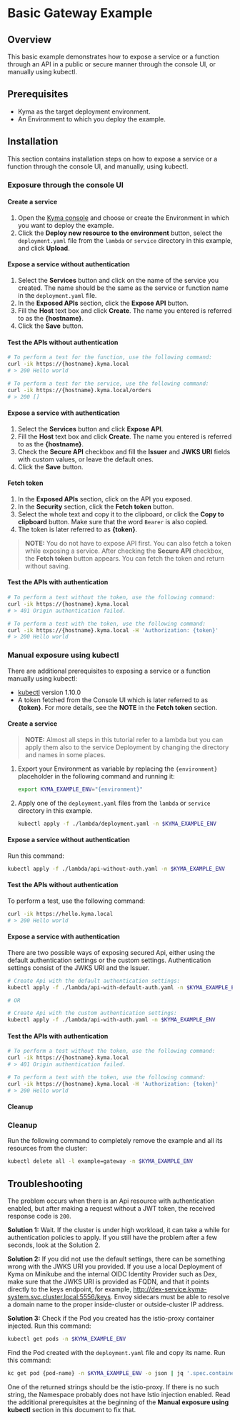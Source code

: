 # Basic Gateway Example

## Overview

This basic example demonstrates how to expose a service or a function through an API in a public or secure manner through the console UI, or manually using kubectl.

## Prerequisites

- Kyma as the target deployment environment.
- An Environment to which you deploy the example.

## Installation

This section contains installation steps on how to expose a service or a function through the console UI, and manually, using kubectl.

### Exposure through the console UI

#### Create a service

1. Open the [Kyma console](https://console.kyma.local/) and choose or create the Environment in which you want to deploy the example.
2. Click the **Deploy new resource to the environment** button, select the `deployment.yaml` file from the `lambda` or `service` directory in this example, and click **Upload**.

#### Expose a service without authentication

1. Select the **Services** button and click on the name of the service you created. The name should be the same as the service or function name in the `deployment.yaml` file.
2. In the **Exposed APIs** section, click the **Expose API** button.
3. Fill the **Host** text box and click **Create**. The name you entered is referred to as the **\{hostname\}**.
4. Click the **Save** button.

#### Test the APIs without authentication

```bash
# To perform a test for the function, use the following command:
curl -ik https://{hostname}.kyma.local
# > 200 Hello world

# To perform a test for the service, use the following command:
curl -ik https://{hostname}.kyma.local/orders
# > 200 []
```

#### Expose a service with authentication

1. Select the **Services** button and click **Expose API**.
2. Fill the **Host** text box and click **Create**. The name you entered is referred to as the **\{hostname\}**.
3. Check the **Secure API** checkbox and fill the **Issuer** and **JWKS URI** fields with custom values, or leave the default ones.
4. Click the **Save** button.

#### Fetch token

1. In the **Exposed APIs** section, click on the API you exposed.
2. In the **Security** section, click the **Fetch token** button.
3. Select the whole text and copy it to the clipboard, or click the **Copy to clipboard** button. Make sure that the word `Bearer` is also copied.
4. The token is later referred to as **\{token\}**.

>**NOTE:** You do not have to expose API first. You can also fetch a token while exposing a service. After checking the **Secure API** checkbox, the **Fetch token** button appears. You can fetch the token and return without saving.

#### Test the APIs with authentication

```bash
# To perform a test without the token, use the following command:
curl -ik https://{hostname}.kyma.local
# > 401 Origin authentication failed.

# To perform a test with the token, use the following command:
curl -ik https://{hostname}.kyma.local -H 'Authorization: {token}'
# > 200 Hello world
```

### Manual exposure using kubectl

There are additional prerequisites to exposing a service or a function manually using kubectl:

- [kubectl](https://kubernetes.io/docs/tasks/tools/install-kubectl/) version 1.10.0
- A token fetched from the Console UI which is later referred to as **\{token\}**. For more details, see the **NOTE** in the **Fetch token** section.

#### Create a service

>**NOTE:** Almost all steps in this tutorial refer to a lambda but you can apply them also to the service Deployment by changing the directory and names in some places.

1. Export your Environment as variable by replacing the `{environment}` placeholder in the following command and running it:

    ```bash
    export KYMA_EXAMPLE_ENV="{environment}"
    ```

2. Apply one of the `deployment.yaml` files from the `lambda` or `service` directory in this example.

    ``` bash
    kubectl apply -f ./lambda/deployment.yaml -n $KYMA_EXAMPLE_ENV
    ```

#### Expose a service without authentication

Run this command:

``` bash
kubectl apply -f ./lambda/api-without-auth.yaml -n $KYMA_EXAMPLE_ENV
```

#### Test the APIs without authentication

To perform a test, use the following command:

```bash
curl -ik https://hello.kyma.local
# > 200 Hello world
```

#### Expose a service with authentication

There are two possible ways of exposing secured Api, either using the default authentication settings or the custom settings. Authentication settings consist of the JWKS URI and the Issuer.

``` bash
# Create Api with the default authentication settings:
kubectl apply -f ./lambda/api-with-default-auth.yaml -n $KYMA_EXAMPLE_ENV

# OR

# Create Api with the custom authentication settings:
kubectl apply -f ./lambda/api-with-auth.yaml -n $KYMA_EXAMPLE_ENV
```

#### Test the APIs with authentication

```bash
# To perform a test without the token, use the following command:
curl -ik https://{hostname}.kyma.local
# > 401 Origin authentication failed.

# To perform a test with the token, use the following command:
curl -ik https://{hostname}.kyma.local -H 'Authorization: {token}'
# > 200 Hello world
```

#### Cleanup

### Cleanup

Run the following command to completely remove the example and all its resources from the cluster:

```bash
kubectl delete all -l example=gateway -n $KYMA_EXAMPLE_ENV
```

## Troubleshooting

The problem occurs when there is an Api resource with authentication enabled, but after making a request without a JWT token, the received response code is `200`.

**Solution 1:** Wait. If the cluster is under high workload, it can take a while for authentication policies to apply. If you still have the problem after a few seconds, look at the Solution 2.

**Solution 2:** If you did not use the default settings, there can be something wrong with the JWKS URI you provided. If you use a local Deployment of Kyma on Minikube and the internal OIDC Identity Provider such as Dex, make sure that the JWKS URI is provided as FQDN, and that it points directly to the keys endpoint, for example, http://dex-service.kyma-system.svc.cluster.local:5556/keys. Envoy sidecars must be able to resolve a domain name to the proper inside-cluster or outside-cluster IP address.

**Solution 3:** Check if the Pod you created has the istio-proxy container injected. Run this command:

``` bash
kubectl get pods -n $KYMA_EXAMPLE_ENV
```

Find the Pod created with the `deployment.yaml` file and copy its name. Run this command:

``` bash
kc get pod {pod-name} -n $KYMA_EXAMPLE_ENV -o json | jq '.spec.containers[].name'
```

One of the returned strings should be the istio-proxy. If there is no such string, the Namespace probably does not have Istio injection enabled. Read the additional prerequisites at the beginning of the **Manual exposure using kubectl** section in this document to fix that.
